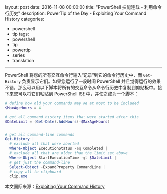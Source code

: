 layout: post
date: 2016-11-08 00:00:00
title: "PowerShell 技能连载 - 利用命令行历史"
description: PowerTip of the Day - Exploiting Your Command History
categories:
- powershell
- tip
tags:
- powershell
- tip
- powertip
- series
- translation
---
PowerShell 将您的所有交互命令行输入“记录”到它的命令行历史中，而 `Get-History` 负责显示它们。如果您运行了一段时间 PowerShell 并且觉得运行的效果不错，那么可以用以下脚本将所有的交互命令从命令行历史中复制到剪贴板中。接下来您可以将它们粘贴到 PowerShell ISE 中，并使之成为一个脚本：

```powershell
# define how old your commands may be at most to be included
$MaxAgeHours = 4

# get all command history items that were started after this
$DateLimit = (Get-Date).AddHours(-$MaxAgeHours)


# get all command-line commands
Get-History |
  # exclude all that were aborted
  Where-Object ExecutionStatus -eq Completed |
  # exclude all that are older than the limit set above
  Where-Object StartExecutionTime -gt $DateLimit |
  # get just the command-line
  Select-Object -ExpandProperty CommandLine |
  # copy all to clipboard
  clip.exe
```

<!--more-->
本文国际来源：[Exploiting Your Command History](http://community.idera.com/powershell/powertips/b/tips/posts/exploiting-your-command-history)
